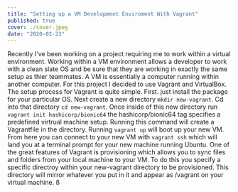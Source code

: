```yaml
---
title: "Setting up a VM Development Enviroment With Vagrant"
published: true
cover: ./cover.jpeg
date: "2020-02-23"
---
```


Recently I've been working on a project requiring me to work within a virtual environment. Working within a VM environment allows a developer to work with a clean
slate OS and be sure that they are working in exactly the same setup as thier teammates. A VM is essentially a computer running within another computer. For this project I decided to use Vagrant 
and VirtualBox. 
The setup process for Vagrant is quite simple. First. just install the package for your particular OS. Next create a new directory `mkdir new-vagrant`. Cd into that directory `cd new-vagrant`. 
Once inside of this new directory run `vagrant init hashicorp/bionic64` the hashicorp/bionic64 tag specifies a predefined virtrual machine setup. Running this command will create a Vagrantfile in the directory.
Running `vagrant up` will boot up your new VM. From here you can connect to your new VM with `vagrant ssh` which will land you at a terminal prompt for your new machine running Ubuntu.
One of the great features of Vagrant is provisioning which allows you to sync files and folders from your local machine to your VM. To do this you specify a specific directroy within your new-vagrant directory
to be provisioned. This directory will mirror whatever you put in it and appear as /vagrant on your virtual machine. ß
